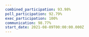 ```yaml
---
combined_participation: 93.98%
poll_participation: 92.79%
exec_participation: 100%
communication: 98.77%
start_date: 2021-08-09T00:00:00.000Z
---
```

